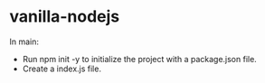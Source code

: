 # vanilla-nodejs

In main:

- Run npm init -y to initialize the project with a package.json file.
- Create a index.js file.

